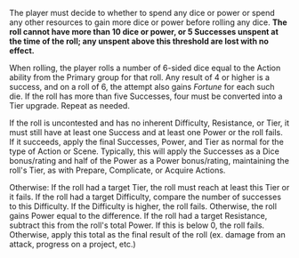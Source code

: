 The player must decide to whether to spend any dice or power or spend any other resources to gain more dice or power before rolling any dice. **The roll cannot have more than 10 dice or power, or 5 Successes unspent at the time of the roll; any unspent above this threshold are lost with no effect.**

When rolling, the player rolls a number of 6-sided dice equal to the Action ability from the Primary group for that roll. Any result of 4 or higher is a success, and on a roll of 6, the attempt also gains *Fortune* for each such die.
If the roll has more than five Successes, four must be converted into a Tier upgrade. Repeat as needed.

If the roll is uncontested and has no inherent Difficulty, Resistance, or Tier, it must still have at least one Success and at least one Power or the roll fails. If it succeeds, apply the final Successes, Power, and Tier as normal for the type of Action or Scene. Typically, this will apply the Successes as a Dice bonus/rating and half of the Power as a Power bonus/rating, maintaining the roll's Tier, as with Prepare, Complicate, or Acquire Actions. 

Otherwise:
If the roll had a target Tier, the roll must reach at least this Tier or it fails.
If the roll had a target Difficulty, compare the number of successes to this Difficulty. If the Difficulty is higher, the roll fails. Otherwise, the roll gains Power equal to the difference.
If the roll had a target Resistance, subtract this from the roll's total Power. If this is below 0, the roll fails. Otherwise, apply this total as the final result of the roll (ex. damage from an attack, progress on a project, etc.)